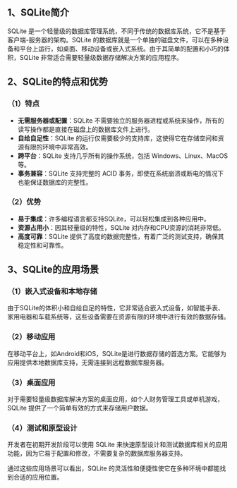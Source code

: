 ## 1、SQLite简介

SQLite 是一个轻量级的数据库管理系统，不同于传统的数据库系统，它不是基于客户端-服务器的架构。SQLite 的数据库就是一个单独的磁盘文件，可以在多种设备和平台上运行，如桌面、移动设备或嵌入式系统。由于其简单的配置和小巧的体积，SQLite 非常适合需要轻量级数据存储解决方案的应用程序。

## 2、SQLite的特点和优势

### （1）特点
- **无需服务器或配置**：SQLite 不需要独立的服务器进程或系统来操作，所有的读写操作都是直接在磁盘上的数据库文件上进行。
- **自给自足性**：SQLite 的运行仅需要极少的支持库，这使得它在存储空间和资源有限的环境中非常高效。
- **跨平台**：SQLite 支持几乎所有的操作系统，包括 Windows、Linux、MacOS等。
- **事务兼容**：SQLite 支持完整的 ACID 事务，即使在系统崩溃或断电的情况下也能保证数据库的完整性。

### （2）优势
- **易于集成**：许多编程语言都支持SQLite，可以轻松集成到各种应用中。
- **资源占用小**：因其轻量级的特性，SQLite 对内存和CPU资源的消耗非常低。
- **高度可靠**：SQLite 提供了高度的数据完整性，有着广泛的测试支持，确保其稳定性和可靠性。

## 3、SQLite的应用场景

### （1）嵌入式设备和本地存储
由于SQLite的体积小和自给自足的特性，它非常适合嵌入式设备，如智能手表、家用电器和车载系统等，这些设备需要在资源有限的环境中进行有效的数据存储。

### （2）移动应用
在移动平台上，如Android和iOS，SQLite是进行数据存储的首选方案。它能够为应用提供本地数据库支持，无需连接到远程数据库服务器。

### （3）桌面应用
对于需要轻量级数据库解决方案的桌面应用，如个人财务管理工具或单机游戏，SQLite 提供了一个简单有效的方式来存储用户数据。

### （4）测试和原型设计
开发者在初期开发阶段可以使用 SQLite 来快速原型设计和测试数据库相关的应用功能，因为它易于配置和修改，不需要复杂的数据库服务器支持。

通过这些应用场景可以看出，SQLite 的灵活性和便捷性使它在多种环境中都能找到合适的应用位置。
